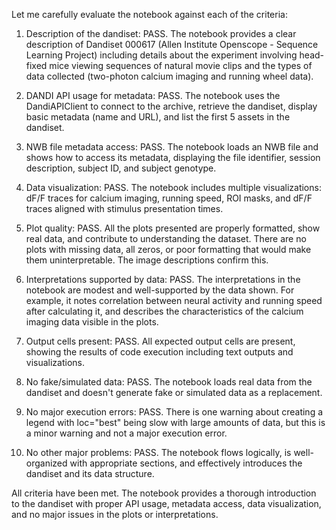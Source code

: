 Let me carefully evaluate the notebook against each of the criteria:

1. Description of the dandiset: PASS. The notebook provides a clear description of Dandiset 000617 (Allen Institute Openscope - Sequence Learning Project) including details about the experiment involving head-fixed mice viewing sequences of natural movie clips and the types of data collected (two-photon calcium imaging and running wheel data).

2. DANDI API usage for metadata: PASS. The notebook uses the DandiAPIClient to connect to the archive, retrieve the dandiset, display basic metadata (name and URL), and list the first 5 assets in the dandiset.

3. NWB file metadata access: PASS. The notebook loads an NWB file and shows how to access its metadata, displaying the file identifier, session description, subject ID, and subject genotype.

4. Data visualization: PASS. The notebook includes multiple visualizations: dF/F traces for calcium imaging, running speed, ROI masks, and dF/F traces aligned with stimulus presentation times.

5. Plot quality: PASS. All the plots presented are properly formatted, show real data, and contribute to understanding the dataset. There are no plots with missing data, all zeros, or poor formatting that would make them uninterpretable. The image descriptions confirm this.

6. Interpretations supported by data: PASS. The interpretations in the notebook are modest and well-supported by the data shown. For example, it notes correlation between neural activity and running speed after calculating it, and describes the characteristics of the calcium imaging data visible in the plots.

7. Output cells present: PASS. All expected output cells are present, showing the results of code execution including text outputs and visualizations.

8. No fake/simulated data: PASS. The notebook loads real data from the dandiset and doesn't generate fake or simulated data as a replacement.

9. No major execution errors: PASS. There is one warning about creating a legend with loc="best" being slow with large amounts of data, but this is a minor warning and not a major execution error.

10. No other major problems: PASS. The notebook flows logically, is well-organized with appropriate sections, and effectively introduces the dandiset and its data structure.

All criteria have been met. The notebook provides a thorough introduction to the dandiset with proper API usage, metadata access, data visualization, and no major issues in the plots or interpretations.